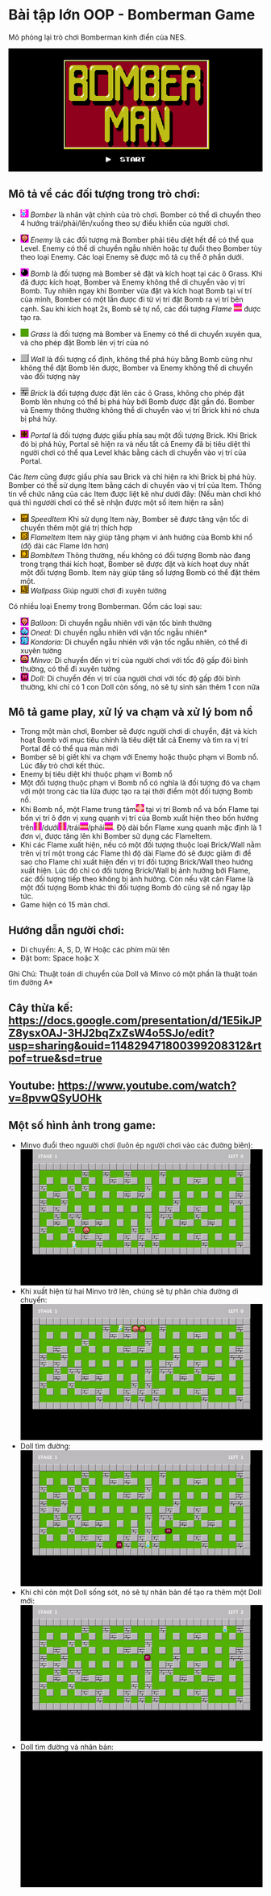 # Bài tập lớn OOP - Bomberman Game

Mô phỏng lại trò chơi Bomberman kinh điển của NES.

<img src="res/sprites/introImage.png" alt="drawing" width="800"/>

## Mô tả về các đối tượng trong trò chơi:

- ![](res/sprites/player_down.png) *Bomber* là nhân vật chính của trò chơi. Bomber có thể di chuyển theo 4 hướng trái/phải/lên/xuống theo sự điều khiển của người chơi. 
- ![](res/sprites/balloom_left1.png) *Enemy* là các đối tượng mà Bomber phải tiêu diệt hết để có thể qua Level. Enemy có thể di chuyển ngẫu nhiên hoặc tự đuổi theo Bomber tùy theo loại Enemy. Các loại Enemy sẽ được mô tả cụ thể ở phần dưới.
- ![](res/sprites/bomb.png) *Bomb* là đối tượng mà Bomber sẽ đặt và kích hoạt tại các ô Grass. Khi đã được kích hoạt, Bomber và Enemy không thể di chuyển vào vị trí Bomb. Tuy nhiên ngay khi Bomber vừa đặt và kích hoạt Bomb tại ví trí của mình, Bomber có một lần được đi từ vị trí đặt Bomb ra vị trí bên cạnh. Sau khi kích hoạt 2s, Bomb sẽ tự nổ, các đối tượng *Flame* ![](res/sprites/explosion_horizontal.png) được tạo ra.


- ![](res/sprites/grass.png) *Grass* là đối tượng mà Bomber và Enemy có thể di chuyển xuyên qua, và cho phép đặt Bomb lên vị trí của nó
- ![](res/sprites/wall.png) *Wall* là đối tượng cố định, không thể phá hủy bằng Bomb cũng như không thể đặt Bomb lên được, Bomber và Enemy không thể di chuyển vào đối tượng này
- ![](res/sprites/brick.png) *Brick* là đối tượng được đặt lên các ô Grass, không cho phép đặt Bomb lên nhưng có thể bị phá hủy bởi Bomb được đặt gần đó. Bomber và Enemy thông thường không thể di chuyển vào vị trí Brick khi nó chưa bị phá hủy.


- ![](res/sprites/portal.png) *Portal* là đối tượng được giấu phía sau một đối tượng Brick. Khi Brick đó bị phá hủy, Portal sẽ hiện ra và nếu tất cả Enemy đã bị tiêu diệt thì người chơi có thể qua Level khác bằng cách di chuyển vào vị trí của Portal.

Các *Item* cũng được giấu phía sau Brick và chỉ hiện ra khi Brick bị phá hủy. Bomber có thể sử dụng Item bằng cách di chuyển vào vị trí của Item. Thông tin về chức năng của các Item được liệt kê như dưới đây:
(Nếu màn chơi khó quá thì ngươời chơi có thể sẽ nhận được một số item hiện ra sẵn)
- ![](res/sprites/powerup_speed.png) *SpeedItem* Khi sử dụng Item này, Bomber sẽ được tăng vận tốc di chuyển thêm một giá trị thích hợp
- ![](res/sprites/powerup_flames.png) *FlameItem* Item này giúp tăng phạm vi ảnh hưởng của Bomb khi nổ (độ dài các Flame lớn hơn)
- ![](res/sprites/powerup_bombs.png) *BombItem* Thông thường, nếu không có đối tượng Bomb nào đang trong trạng thái kích hoạt, Bomber sẽ được đặt và kích hoạt duy nhất một đối tượng Bomb. Item này giúp tăng số lượng Bomb có thể đặt thêm một.
- ![](res/sprites/powerup_wallpass.png) *Wallpass* Giúp người chơi đi xuyên tường

Có nhiều loại Enemy trong Bomberman. Gồm các loại sau:
- ![](res/sprites/balloom_left1.png) *Balloon:* Di chuyển ngẫu nhiên với vận tốc bình thường
- ![](res/sprites/oneal_left1.png) *Oneal:* Di chuyển ngẫu nhiên với vận tốc ngẫu nhiên*
- ![](res/sprites/kondoria_left1.png) *Kondoria:* Di chuyển ngẫu nhiên với vận tốc ngẫu nhiên, có thể đi xuyên tường
- ![](res/sprites/minvo_left1.png) *Minvo:* Di chuyển đến vị trí của người chơi với tốc độ gấp đôi bình thường, có thể đi xuyên tường
- ![](res/sprites/doll_left1.png) *Doll:* Di chuyển đến vị trí của người chơi với tốc độ gấp đôi bình thường, khi chỉ có 1 con Doll còn sống, nó sẽ tự sinh sản thêm 1 con nữa

## Mô tả game play, xử lý va chạm và xử lý bom nổ
- Trong một màn chơi, Bomber sẽ được người chơi di chuyển, đặt và kích hoạt Bomb với mục tiêu chính là tiêu diệt tất cả Enemy và tìm ra vị trí Portal để có thể qua màn mới
- Bomber sẽ bị giết khi va chạm với Enemy hoặc thuộc phạm vi Bomb nổ. Lúc đấy trò chơi kết thúc.
- Enemy bị tiêu diệt khi thuộc phạm vi Bomb nổ
- Một đối tượng thuộc phạm vi Bomb nổ có nghĩa là đối tượng đó va chạm với một trong các tia lửa được tạo ra tại thời điểm một đối tượng Bomb nổ.
- Khi Bomb nổ, một Flame trung tâm![](res/sprites/bomb_exploded.png) tại vị trí Bomb nổ và bốn Flame tại bốn vị trí ô đơn vị xung quanh vị trí của Bomb xuất hiện theo bốn hướng trên![](res/sprites/explosion_vertical.png)/dưới![](res/sprites/explosion_vertical.png)/trái![](res/sprites/explosion_horizontal.png)/phải![](res/sprites/explosion_horizontal.png). Độ dài bốn Flame xung quanh mặc định là 1 đơn vị, được tăng lên khi Bomber sử dụng các FlameItem.
- Khi các Flame xuất hiện, nếu có một đối tượng thuộc loại Brick/Wall nằm trên vị trí một trong các Flame thì độ dài Flame đó sẽ được giảm đi để sao cho Flame chỉ xuất hiện đến vị trí đối tượng Brick/Wall theo hướng xuất hiện. Lúc đó chỉ có đối tượng Brick/Wall bị ảnh hưởng bởi Flame, các đối tượng tiếp theo không bị ảnh hưởng. Còn nếu vật cản Flame là một đối tượng Bomb khác thì đối tượng Bomb đó cũng sẽ nổ ngay lập tức.
- Game hiện có 15 màn chơi.

## Hướng dẫn người chơi:

- Di chuyển: A, S, D, W Hoặc các phím mũi tên
- Đặt bom: Space hoặc X

Ghi Chú: Thuật toán di chuyển của Doll và Minvo có một phần là thuật toán tìm đường A*

## Cây thừa kế: https://docs.google.com/presentation/d/1E5ikJPZ8ysxOAJ-3HJ2bqZxZsW4o5SJo/edit?usp=sharing&ouid=114829471800399208312&rtpof=true&sd=true

## Youtube: https://www.youtube.com/watch?v=8pvwQSyUOHk

## Một số hình ảnh trong game:

- Minvo đuổi theo nguười chơi (luôn ép người chơi vào các đường biên):
  ![minvo di chuyển](res/gif/minvo_di_chuyen.gif)
- Khi xuất hiện từ hai Minvo trở lên, chúng sẽ tự phân chia đường di chuyển:
  ![minvo phân đường di chuyển](res/gif/minvo_phan_duong_di_chuyen.gif)
- Doll tìm đường:
  ![doll tìm đường](res/gif/doll_tim_duong.gif)
- Khi chỉ còn một Doll sống sót, nó sẽ tự nhân bản để tạo ra thêm một Doll mới:
  ![doll nhân bản](res/gif/doll_nhan_ban.gif)
- Doll tìm đường và nhân bản:
  ![doll tìm đường và nhân bản](res/gif/doll_tim_duong_va_nhan_ban.gif)

